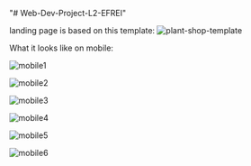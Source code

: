 "# Web-Dev-Project-L2-EFREI" 

landing page is based on this template:
![plant-shop-template](https://github.com/lam-vincent/Plant-Shop-Naturally/assets/62343240/d616dca6-4723-4f2e-8d31-d489e4e6cfb4)

What it looks like on mobile:

![mobile1](https://github.com/lam-vincent/Plant-Shop-Naturally/assets/62343240/db4a2883-098e-446d-91f7-7b62392e4142)

![mobile2](https://github.com/lam-vincent/Plant-Shop-Naturally/assets/62343240/5b42e718-7ef9-4241-adea-b9920e67bab4)

![mobile3](https://github.com/lam-vincent/Plant-Shop-Naturally/assets/62343240/a9c64f02-af5d-4f02-bb8c-b2580187b149)

![mobile4](https://github.com/lam-vincent/Plant-Shop-Naturally/assets/62343240/7a3cf2b2-3619-4595-bcea-10de8912ce24)

![mobile5](https://github.com/lam-vincent/Plant-Shop-Naturally/assets/62343240/b5befce0-e10e-4fa1-bcb4-d2c071d6e8b0)

![mobile6](https://github.com/lam-vincent/Plant-Shop-Naturally/assets/62343240/8782102c-6845-4879-bfbb-4f8c64e45995)

